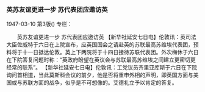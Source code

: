 ### 英苏友谊更进一步  苏代表团应邀访英

1947-03-10
第3版()
专栏：

　　英苏友谊更进一步
    苏代表团应邀访英
    【新华社延安七日电】伦敦讯：英司法大臣佐威特于六日在上院宣布，应英国国会之请赴英的苏联最高苏维埃代表团，预料将于十一日抵达伦敦。英上下两院将于十四日接待苏联代表团。外次梅休于六日在下院答复问题时称：“英政府盼望在英议会与苏联最高苏维埃之间建立更密切更经常的联系”。
    【新华社延安七日电】伦敦讯：工党议员齐里亚库斯于六日在下院询问首相道，当此莫斯科会议的前夕，他是否将重申外相的声明，即英国方面与美国或与苏联方面的战争，似乎是不可想像的。艾德礼立予以肯定的答复。
